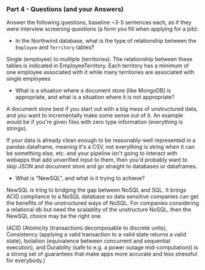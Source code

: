 ### Part 4 - Questions (and your Answers)

Answer the following questions, baseline ~3-5 sentences each, as if they were
interview screening questions (a form you fill when applying for a job):

- In the Northwind database, what is the type of relationship between the
  `Employee` and `Territory` tables?

Single (employee) to multiple (territories).
 The relationship between these tables is indicated in EmployeeTerritory. 
Each territory has a minimum of one employee associated with it while many territories are associated with single employees

- What is a situation where a document store (like MongoDB) is appropriate, and
  what is a situation where it is not appropriate?

A document store best if you start out with a big mess of unstructured data, and you want to incrementally make some sense out of it. An example would be if you're given files with zero type information (everything is strings).

If your data is already clean enough to be reasonably-well represented in a pandas dataframe, meaning it's a CSV, not everything is string when it can be something else, etc. and your pipeline isn't going to interact with webapps that add unverified input to them, then you'd probably want to skip JSON and document store and go straight to databases or dataframes.

- What is "NewSQL", and what is it trying to achieve?

NewSQL is tring to bridging the gap between NoSQL and SQL. 
It brings ACID compliance to a NoSQL database so data sensitive companies can get the benefits of the unstructured ways of NoSQL. 
For companies considering a relational db but need the scalablity of the unstructure NoSQL, then the NewSQL choice may be the right one.

(ACID (Atomicity (transactions decomposable to discrete units), Consistency (applying a valid transaction to a valid state returns a valid state), Isolation (equivalence between concurrent and sequential execution), and Durability (safe to e.g. a power outage mid-computation)) is a strong set of guarantees that make apps more accurate and less stressful for everybody.)
